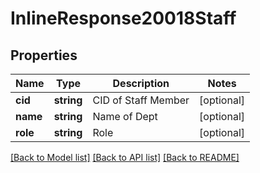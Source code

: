 # InlineResponse20018Staff

## Properties
Name | Type | Description | Notes
------------ | ------------- | ------------- | -------------
**cid** | **string** | CID of Staff Member | [optional] 
**name** | **string** | Name of Dept | [optional] 
**role** | **string** | Role | [optional] 

[[Back to Model list]](../README.md#documentation-for-models) [[Back to API list]](../README.md#documentation-for-api-endpoints) [[Back to README]](../README.md)


